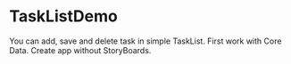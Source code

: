 # TaskListDemo

You can add, save and delete task in simple TaskList. First work with Core Data. Create app without StoryBoards. 
